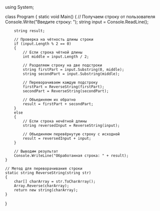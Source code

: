using System;

class Program
{
    static void Main()
    {
        // Получаем строку от пользователя
        Console.Write("Введите строку: ");
        string input = Console.ReadLine();
        
        string result;

        // Проверка на чётность длины строки
        if (input.Length % 2 == 0)
        {
            // Если строка чётной длины
            int middle = input.Length / 2;

            // Разделяем строку на две подстроки
            string firstPart = input.Substring(0, middle);
            string secondPart = input.Substring(middle);

            // Переворачиваем каждую подстроку
            firstPart = ReverseString(firstPart);
            secondPart = ReverseString(secondPart);

            // Объединяем их обратно
            result = firstPart + secondPart;
        }
        else
        {
            // Если строка нечётной длины
            string reversedInput = ReverseString(input);

            // Объединяем перевёрнутую строку с исходной
            result = reversedInput + input;
        }

        // Выводим результат
        Console.WriteLine("Обработанная строка: " + result);
    }

    // Метод для переворачивания строки
    static string ReverseString(string str)
    {
        char[] charArray = str.ToCharArray();
        Array.Reverse(charArray);
        return new string(charArray);
    }
}
